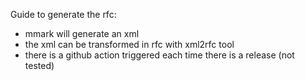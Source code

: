 Guide to generate the rfc:

- mmark will generate an xml
- the xml can be transformed in rfc with xml2rfc tool
- there is a github action triggered each time there is a release (not tested)